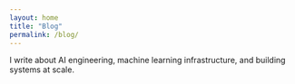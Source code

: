 ```yaml
---
layout: home
title: "Blog"
permalink: /blog/
---
```


I write about AI engineering, machine learning infrastructure, and building systems at scale.